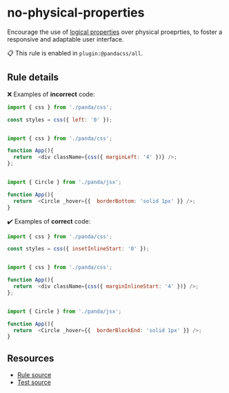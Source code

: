 [//]: # (This file is generated by eslint-docgen. Do not edit it directly.)

# no-physical-properties

Encourage the use of [logical properties](https://mdn.io/logical-properties-basic-concepts) over physical proeprties, to foster a responsive and adaptable user interface.

📋 This rule is enabled in `plugin:@pandacss/all`.

## Rule details

❌ Examples of **incorrect** code:
```js
import { css } from './panda/css';

const styles = css({ left: '0' });
```
```js

import { css } from './panda/css';

function App(){
  return  <div className={css({ marginLeft: '4' })} />;
};
```
```js

import { Circle } from './panda/jsx';

function App(){
  return  <Circle _hover={{  borderBottom: 'solid 1px' }} />;
}
```

✔️ Examples of **correct** code:
```js
import { css } from './panda/css';

const styles = css({ insetInlineStart: '0' });
```
```js

import { css } from './panda/css';

function App(){
  return  <div className={css({ marginInlineStart: '4' })} />;
};
```
```js

import { Circle } from './panda/jsx';

function App(){
  return  <Circle _hover={{  borderBlockEnd: 'solid 1px' }} />;
}
```

## Resources

* [Rule source](/plugin/src/rules/no-physical-properties.ts)
* [Test source](/tests/no-physical-properties.test.ts)
